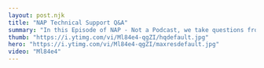 ```yaml
---
layout: post.njk
title: "NAP Technical Support Q&A"
summary: "In this Episode of NAP - Not a Podcast, we take questions from our LinkedIn Friends and answer. You have questions. The NAP team (might) have answers!"
thumb: "https://i.ytimg.com/vi/Ml84e4-qgZI/hqdefault.jpg"
hero: "https://i.ytimg.com/vi/Ml84e4-qgZI/maxresdefault.jpg"
video: "Ml84e4"
---
```

